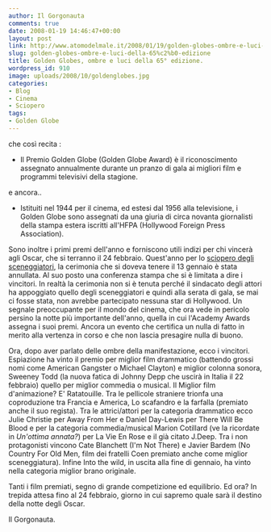 ```yaml
---
author: Il Gorgonauta
comments: true
date: 2008-01-19 14:46:47+00:00
layout: post
link: http://www.atomodelmale.it/2008/01/19/golden-globes-ombre-e-luci-della-65%c2%b0-edizione/
slug: golden-globes-ombre-e-luci-della-65%c2%b0-edizione
title: Golden Globes, ombre e luci della 65° edizione.
wordpress_id: 910
image: uploads/2008/10/goldenglobes.jpg
categories:
- Blog
- Cinema
- Sciopero
tags:
- Golden Globe
---
```


che così recita :

	
  * Il Premio Golden Globe (Golden Globe Award) è il riconoscimento assegnato annualmente durante un pranzo di gala ai migliori film e programmi televisivi della stagione.

e ancora..

	
  * Istituiti nel 1944 per il cinema, ed estesi dal 1956 alla televisione, i Golden Globe sono assegnati da una giuria di circa novanta giornalisti della stampa estera iscritti all'HFPA (Hollywood Foreign Press Association).

Sono inoltre i primi premi dell'anno e forniscono utili indizi per chi vincerà agli Oscar, che si terranno il 24 febbraio. Quest'anno per lo [sciopero degli sceneggiatori](/2007/11/15/scipero-negli-studios/), la cerimonia che si doveva tenere il 13 gennaio è stata annullata. Al suo posto una conferenza stampa che si è limitata a dire i vincitori. In realtà la cerimonia non si è tenuta perché il sindacato degli attori ha appoggiato quello degli sceneggiatori e quindi alla serata di gala, se mai ci fosse stata, non avrebbe partecipato nessuna star di Hollywood. Un segnale preoccupante per il mondo del cinema, che ora vede in pericolo persino la notte più importante dell'anno, quella in cui l'Academy Awards assegna i suoi premi. Ancora un evento che certifica un nulla di fatto in merito alla vertenza in corso e che non lascia presagire nulla di buono.

Ora, dopo aver parlato delle ombre della manifestazione, ecco i vincitori. Espiazione ha vinto il premio per miglior film drammatico (battendo grossi nomi come American Gangster o Michael Clayton) e miglior colonna sonora, Sweeney Todd (la nuova fatica di Johnny Depp che uscirà in Italia il 22 febbraio) quello per miglior commedia o musical. Il Miglior film d'animazione? E' Ratatouille. Tra le pellicole straniere trionfa una coproduzione tra Francia e America, Lo scafandro e la farfalla (premiato anche il suo regista). Tra le attrici/attori per la categoria drammatico ecco Julie Christie per Away From Her e Daniel 	Day-Lewis per There Will Be Blood e per la categoria commedia/musical Marion 	Cotillard (ve la ricordate in _Un'ottima annata?_) per La Vie En Rose e il già citato J.Deep. Tra i non protagonisti vincono Cate 	Blanchett (I'm Not There) e Javier 	Bardem (No Country For Old Men, film dei fratelli Coen premiato anche come miglior sceneggiatura). Infine Into the wild, in uscita alla fine di gennaio, ha vinto nella categoria miglior brano originale.

Tanti i film premiati, segno di grande competizione ed equilibrio. Ed ora? In trepida attesa fino al 24 febbraio, giorno in cui sapremo quale sarà il destino della notte degli Oscar.

Il Gorgonauta.


